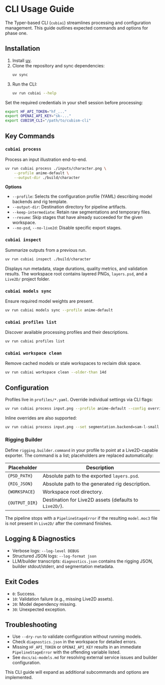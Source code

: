 # CLI Usage Guide

The Typer-based CLI (`cubiai`) streamlines processing and configuration management. This guide outlines expected commands and options for phase one.

## Installation
1. Install [uv](https://github.com/astral-sh/uv).
2. Clone the repository and sync dependencies:
   ```bash
   uv sync
   ```
3. Run the CLI:
   ```bash
   uv run cubiai --help
   ```

Set the required credentials in your shell session before processing:

```bash
export HF_API_TOKEN="hf_..."
export OPENAI_API_KEY="sk-..."
export CUBISM_CLI="/path/to/cubism-cli"
```

## Key Commands

### `cubiai process`
Process an input illustration end-to-end.

```bash
uv run cubiai process ./inputs/character.png \
    --profile anime-default \
    --output-dir ./build/character
```

**Options**
- `--profile`: Selects the configuration profile (YAML) describing model backends and rig template.
- `--output-dir`: Destination directory for pipeline artifacts.
- `--keep-intermediate`: Retain raw segmentations and temporary files.
- `--resume`: Skip stages that have already succeeded for the given workspace.
- `--no-psd`, `--no-live2d`: Disable specific export stages.

### `cubiai inspect`
Summarize outputs from a previous run.

```bash
uv run cubiai inspect ./build/character
```

Displays run metadata, stage durations, quality metrics, and validation results. The workspace root contains layered PNGs, `layers.psd`, and a `Live2D/` project folder.

### `cubiai models sync`
Ensure required model weights are present.

```bash
uv run cubiai models sync --profile anime-default
```

### `cubiai profiles list`
Discover available processing profiles and their descriptions.

```bash
uv run cubiai profiles list
```

### `cubiai workspace clean`
Remove cached models or stale workspaces to reclaim disk space.

```bash
uv run cubiai workspace clean --older-than 14d
```

## Configuration
Profiles live in `profiles/*.yaml`. Override individual settings via CLI flags:

```bash
uv run cubiai process input.png --profile anime-default --config overrides.yaml
```

Inline overrides are also supported:

```bash
uv run cubiai process input.png --set segmentation.backend=sam-l-small
```

### Rigging Builder

Define `rigging.builder.command` in your profile to point at a Live2D-capable exporter. The command is a list; placeholders are replaced automatically:

| Placeholder   | Description |
|---------------|-------------|
| `{PSD_PATH}`  | Absolute path to the exported `layers.psd`. |
| `{RIG_JSON}`  | Absolute path to the generated rig description. |
| `{WORKSPACE}` | Workspace root directory. |
| `{OUTPUT_DIR}`| Destination for Live2D assets (defaults to `Live2D/`). |

The pipeline stops with a `PipelineStageError` if the resulting `model.moc3` file is not present in `Live2D/` after the command finishes.

## Logging & Diagnostics
- Verbose logs: `--log-level DEBUG`
- Structured JSON logs: `--log-format json`
- LLM/builder transcripts: `diagnostics.json` contains the rigging JSON, builder stdout/stderr, and segmentation metadata.

## Exit Codes
- `0`: Success.
- `10`: Validation failure (e.g., missing Live2D assets).
- `20`: Model dependency missing.
- `30`: Unexpected exception.

## Troubleshooting
- Use `--dry-run` to validate configuration without running models.
- Check `diagnostics.json` in the workspace for detailed errors.
- Missing `HF_API_TOKEN` or `OPENAI_API_KEY` results in an immediate `PipelineStageError` with the offending variable listed.
- See `docs/ai-models.md` for resolving external service issues and builder configuration.

This CLI guide will expand as additional subcommands and options are implemented.
